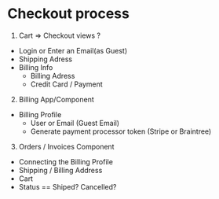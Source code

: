 # Checkout process

1. Cart => Checkout views
  ?
  - Login or Enter an Email(as Guest)
  - Shipping Adress
  - Billing Info
    - Billing Adress
    - Credit Card / Payment

2. Billing App/Component
  - Billing Profile
    - User or Email (Guest Email)
    - Generate payment processor token (Stripe or Braintree)

3. Orders / Invoices Component
  - Connecting the Billing Profile
  - Shipping / Billing Address
  - Cart
  - Status == Shiped? Cancelled?

